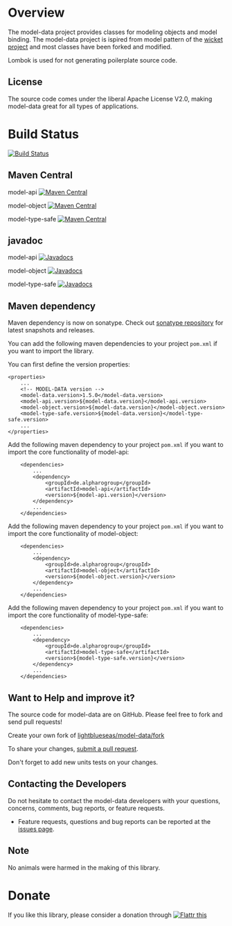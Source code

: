 # Overview

The model-data project provides classes for modeling objects and model binding. 
The model-data project is ispired from model pattern of the [wicket project](https://wicket.apache.org/) and most classes have been forked and modified. 

Lombok is used for not generating poilerplate source code.

## License

The source code comes under the liberal Apache License V2.0, making model-data great for all types of applications.

# Build Status 
[![Build Status](https://travis-ci.org/lightblueseas/model-data.svg?branch=master)](https://travis-ci.org/lightblueseas/model-data)

## Maven Central

model-api [![Maven Central](https://maven-badges.herokuapp.com/maven-central/de.alpharogroup/model-api/badge.svg)](https://maven-badges.herokuapp.com/maven-central/de.alpharogroup/model-api)

model-object [![Maven Central](https://maven-badges.herokuapp.com/maven-central/de.alpharogroup/model-object/badge.svg)](https://maven-badges.herokuapp.com/maven-central/de.alpharogroup/model-object)

model-type-safe [![Maven Central](https://maven-badges.herokuapp.com/maven-central/de.alpharogroup/model-type-safe/badge.svg)](https://maven-badges.herokuapp.com/maven-central/de.alpharogroup/model-type-safe)

## javadoc

model-api [![Javadocs](http://www.javadoc.io/badge/de.alpharogroup/model-api.svg)](http://www.javadoc.io/doc/de.alpharogroup/model-api)

model-object [![Javadocs](http://www.javadoc.io/badge/de.alpharogroup/model-object.svg)](http://www.javadoc.io/doc/de.alpharogroup/model-object)

model-type-safe [![Javadocs](http://www.javadoc.io/badge/de.alpharogroup/model-type-safe.svg)](http://www.javadoc.io/doc/de.alpharogroup/model-type-safe)

## Maven dependency

Maven dependency is now on sonatype.
Check out [sonatype repository](https://oss.sonatype.org/index.html#nexus-search;quick~model-data) for latest snapshots and releases.

You can add the following maven dependencies to your project `pom.xml` if you want to import the library. 

You can first define the version properties:

	<properties>
		...
		<!-- MODEL-DATA version -->
		<model-data.version>1.5.0</model-data.version>
		<model-api.version>${model-data.version}</model-api.version>
		<model-object.version>${model-data.version}</model-object.version>
		<model-type-safe.version>${model-data.version}</model-type-safe.version>
		...
	</properties>

Add the following maven dependency to your project `pom.xml` if you want to import the core functionality of model-api:

		<dependencies>
			...
			<dependency>
				<groupId>de.alpharogroup</groupId>
				<artifactId>model-api</artifactId>
				<version>${model-api.version}</version>
			</dependency>
			...			
		</dependencies>


Add the following maven dependency to your project `pom.xml` if you want to import the core functionality of model-object:

		<dependencies>
			...
			<dependency>
				<groupId>de.alpharogroup</groupId>
				<artifactId>model-object</artifactId>
				<version>${model-object.version}</version>
			</dependency>
			...			
		</dependencies>


Add the following maven dependency to your project `pom.xml` if you want to import the core functionality of model-type-safe:

		<dependencies>
			...
			<dependency>
				<groupId>de.alpharogroup</groupId>
				<artifactId>model-type-safe</artifactId>
				<version>${model-type-safe.version}</version>
			</dependency>
			...			
		</dependencies>


## Want to Help and improve it? ###

The source code for model-data are on GitHub. Please feel free to fork and send pull requests!

Create your own fork of [lightblueseas/model-data/fork](https://github.com/lightblueseas/model-data/fork)

To share your changes, [submit a pull request](https://github.com/lightblueseas/model-data/pull/new/develop).

Don't forget to add new units tests on your changes.

## Contacting the Developers

Do not hesitate to contact the model-data developers with your questions, concerns, comments, bug reports, or feature requests.
- Feature requests, questions and bug reports can be reported at the [issues page](https://github.com/lightblueseas/model-data/issues).

## Note

No animals were harmed in the making of this library.

# Donate

If you like this library, please consider a donation through 
<a href="https://flattr.com/submit/auto?fid=r7vp62&url=https%3A%2F%2Fgithub.com%2Flightblueseas%2Fmodel-data" target="_blank">
<img src="http://button.flattr.com/flattr-badge-large.png" alt="Flattr this" title="Flattr this" border="0">
</a>
